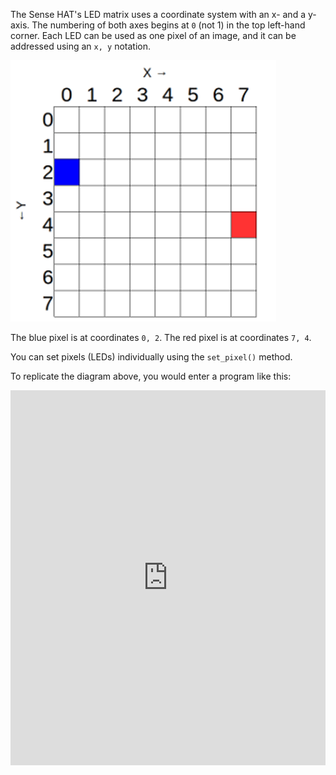 The Sense HAT's LED matrix uses a coordinate system with an x- and a y-axis. The numbering of both axes begins at `0` (not 1) in the top left-hand corner. Each LED can be used as one pixel of an image, and it can be addressed using an `x, y` notation.

![Coordinates](images/coordinates.png)

The blue pixel is at coordinates `0, 2`.
The red pixel is at coordinates `7, 4`.

You can set pixels (LEDs) individually using the `set_pixel()` method.

To replicate the diagram above, you would enter a program like this:

<iframe src="https://trinket.io/embed/python/c57565feac" width="100%" height="600" frameborder="0" marginwidth="0" marginheight="0" allowfullscreen></iframe>
